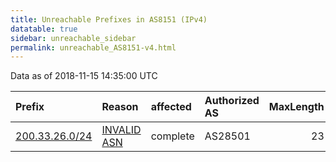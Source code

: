 ```yaml
---
title: Unreachable Prefixes in AS8151 (IPv4)
datatable: true
sidebar: unreachable_sidebar
permalink: unreachable_AS8151-v4.html
---
```


Data as of 2018-11-15 14:35:00 UTC


<div class="datatable-begin"></div>

| Prefix                                                 | Reason                                                                                               | affected   | Authorized AS   |   MaxLength | Anchor                                         |   unreachable /24s |
|:-------------------------------------------------------|:-----------------------------------------------------------------------------------------------------|:-----------|:----------------|------------:|:-----------------------------------------------|-------------------:|
| [200.33.26.0/24](https://stat.ripe.net/200.33.26.0/24) | [INVALID ASN](https://rpki-validator.ripe.net/announcement-preview?asn=AS8151&prefix=200.33.26.0/24) | complete   | AS28501         |          23 | [LACNIC](unreachable_LACNIC_RPKI_Root-v4.html) |                  1 |

<div class="datatable-end"></div>